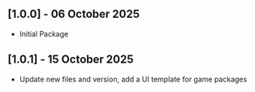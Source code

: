 ## [1.0.0] - 06 October 2025
- Initial Package

## [1.0.1] - 15 October 2025
- Update new files and version, add a UI template for game packages